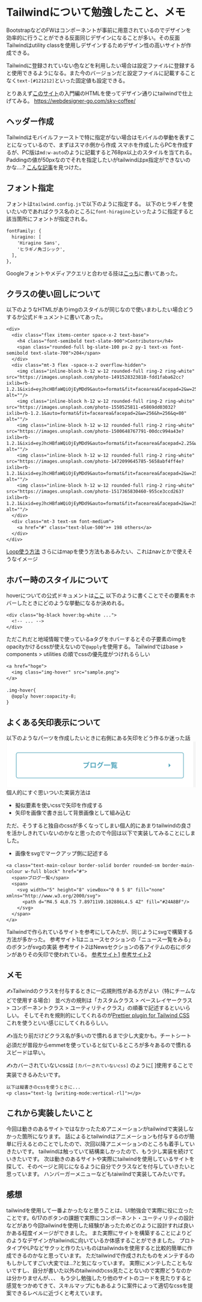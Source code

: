 # Tailwindについて勉強したこと、メモ

BootstrapなどのFWはコンポーネントが事前に用意されているのでデザインを効率的に行うことができる反面同じデザインになることが多い。その反面Tailwindはutility classを使用しデザインするためデザイン性の高いサイトが作成できる。

Tailwindに登録されていない色などを利用したい場合は設定ファイルに登録すると使用できるようになる。また今のバージョンだと設定ファイルに記載することなく```text-[#121212]```といった固定値も設定できる。


とりあえず[このサイト](https://webdesigner-go.com/coding-practice/easy/)の入門編のHTMLを使ってデザイン通りにtailwindで仕上げてみる。
https://webdesigner-go.com/sky-coffee/


## ヘッダー作成
Tailwindはモバイルファーストで特に指定がない場合はモバイルの挙動を表すことになっているので、まずはスマホ側から作成
スマホを作成したらPCを作成するが、PC版は```md:w-auto```のように記載すると768px以上のスタイルを当てれる。
Paddingの値が50pxなのでそれを指定したいがtailwindはpx指定ができないのかな....?
[こんな記事](https://zenn.dev/akakuro/articles/edf427e9f629ef)を見つけた。

## フォント指定
フォントは```tailwind.config.js```で以下のように指定する。
以下のヒラギノを使いたいのであればクラス名のところに```font-hiragino```といったように指定すると該当箇所にフォントが指定される。
```
fontFamily: {
  hiragino: [
    'Hiragino Sans',
    'ヒラギノ角ゴシック',
  ],
},
```
Googleフォントやメディアクエリと合わせる技は[こっち](https://mai.kosodante.com/tailwindcss-fontfamily/)に書いてあった。

## クラスの使い回しについて
以下のようなHTMLがありimgのスタイルが同じなので使いまわしたい場合どうするか公式ドキュメントに書いてあった。
```
<div>
  <div class="flex items-center space-x-2 text-base">
    <h4 class="font-semibold text-slate-900">Contributors</h4>
    <span class="rounded-full bg-slate-100 px-2 py-1 text-xs font-semibold text-slate-700">204</span>
  </div>
  <div class="mt-3 flex -space-x-2 overflow-hidden">
    <img class="inline-block h-12 w-12 rounded-full ring-2 ring-white" src="https://images.unsplash.com/photo-1491528323818-fdd1faba62cc?ixlib=rb-1.2.1&ixid=eyJhcHBfaWQiOjEyMDd9&auto=format&fit=facearea&facepad=2&w=256&h=256&q=80" alt=""/>
    <img class="inline-block h-12 w-12 rounded-full ring-2 ring-white" src="https://images.unsplash.com/photo-1550525811-e5869dd03032?ixlib=rb-1.2.1&auto=format&fit=facearea&facepad=2&w=256&h=256&q=80" alt=""/>
    <img class="inline-block h-12 w-12 rounded-full ring-2 ring-white" src="https://images.unsplash.com/photo-1500648767791-00dcc994a43e?ixlib=rb-1.2.1&ixid=eyJhcHBfaWQiOjEyMDd9&auto=format&fit=facearea&facepad=2.25&w=256&h=256&q=80" alt=""/>
    <img class="inline-block h-12 w-12 rounded-full ring-2 ring-white" src="https://images.unsplash.com/photo-1472099645785-5658abf4ff4e?ixlib=rb-1.2.1&ixid=eyJhcHBfaWQiOjEyMDd9&auto=format&fit=facearea&facepad=2&w=256&h=256&q=80" alt=""/>
    <img class="inline-block h-12 w-12 rounded-full ring-2 ring-white" src="https://images.unsplash.com/photo-1517365830460-955ce3ccd263?ixlib=rb-1.2.1&ixid=eyJhcHBfaWQiOjEyMDd9&auto=format&fit=facearea&facepad=2&w=256&h=256&q=80" alt=""/>
  </div>
  <div class="mt-3 text-sm font-medium">
    <a href="#" class="text-blue-500">+ 198 others</a>
  </div>
</div>
```

[Loop使う方法](https://tailwindcss.com/docs/reusing-styles#loops)
さらにはmapを使う方法もあるみたい、これはnavとかで使えそうなイメージ

## ホバー時のスタイルについて
hoverについての公式ドキュメントは[ここ](https://tailwindcss.com/docs/hover-focus-and-other-states#hover)
以下のように書くことでその要素をホバーしたときにどのような挙動になるか決めれる。
```
<div class="bg-black hover:bg-white ...">
  <!-- ... -->
</div>
```
ただこれだと地域情報で使っているaタグをホバーするとその子要素のimgをopacityかけるcssが使えないので```@apply```を使用する。
Tailwindではbase > components > utilities の順でcssの優先度がつけれるらしい
```
<a href="hoge">
  <img class="img-hover" src="sample.png">
</a>

.img-hover{
  @apply hover:oapacity-8;
}
```

## よくある矢印表示について
以下のようなパーツを作成したいときに右側にある矢印をどう作るか迷った話
![alt text](<スクリーンショット 2024-05-16 11.38.26.png>)
個人的にすぐ思いついた実装方法は
- 擬似要素を使いcssで矢印を作成する
- 矢印を画像で書き出して背景画像として組み込む

ただ、そうすると独自のcssが多くなってしまい個人的にあまりtailwindの良さを活かしきれていないのかなと思ったので今回は以下で実装してみることにしました。
- 画像をsvgでマークアップ側に記述する
```
<a class="text-main-colour border-solid border rounded-sm border-main-colour w-full block" href="#">
  <span>ブログ一覧</span>
  <span>
    <svg width="5" height="8" viewBox="0 0 5 8" fill="none" xmlns="http://www.w3.org/2000/svg">
      <path d="M4.5 4L0.75 7.89711V0.102886L4.5 4Z" fill="#24A8BF"/>
    </svg>
  </span>
</a>
```
Tailwindで作られているサイトを参考にしてみたが、同じようにsvgで構築する方法が多かった。
参考サイト1はニュースセクションの「ニュース一覧をみる」のボタンがsvgの実装
参考サイト2はNewsセクションの各アイテムの右にボタンがありその矢印で使われている。
[参考サイト1](https://corp.infomart.co.jp/)
[参考サイト2](https://cipicipi.jp/)




## メモ
✍️Tailwindのクラスを付与するときに一応規則性がある方がよい（特にチームなどで使用する場合）
並べ方の規則は「カスタムクラス > ベースレイヤークラス > コンポーネントクラス > ユーティリティクラス」の順番で記述するといいらしい。
そしてそれを規則的にしてくれるのが[Prettier plugin for Tailwind CSS](https://tailwindcss.com/blog/automatic-class-sorting-with-prettier)
これを使うといい感じにしてくれるらしい。

✍️当たり前だけどクラス名が多いので慣れるまで少し大変かも。チートシート必須だが普段からemmetを使っていると似ているところが多々あるので慣れるスピードは早い。

✍️カバーされていないcssは `[カバーされていないcss]` のように[ ]使用することで実装できるみたいです。
```
以下は縦書きのcssを使うときに...
<p class="text-lg [writing-mode:vertical-rl]"></p>
```

## これから実装したいこと
今回は動きのあるサイトではなかったためアニメーションがtailwindで実装しなかった箇所になります。
話によるとtailwindはアニメーションも付与するのが簡単に行えるとのことでしたので、次回以降アニメーションのところも着手していきたいです。
tailwindは触っていて結構楽しかったので、もう少し実装を続けていきたいです。
次は動きのあるサイトや実際にtailwindを使用しているサイトを探して、そのページと同じになるように自分でクラスなどを付与していきたいと思っています。
ハンバーガーメニューなどもtaiwilndで実装してみたいです。


## 感想
tailwindを使用して一番よかったなと思うことは、UI勉強会で実際に役に立ったことです。6/17のボタンの課題で実際にコンポーネント・ユーティリティの設計などがあり今回tailwindを使用した経験があったためどのように設計すれば良いかある程度イメージができました。
また実際にサイトを構築することによりどのようなデザインがtailwindに向いているか体感することができました。
プロトタイプやLPなどサクッと作りたいものはtailwindsを使用すると比較的簡単に作成できるのかなと思っています。
ただtailwindで作成されたものをメンテするのもしかしてすごい大変では...?と気になっています。
実際にメンテしたこともないですし、自分が書いた以外のtailwindのcss見たことないので実際どうなのかは分かりませんが、、、
もう少し勉強したり他のサイトのコードを見たりすると感覚をつかめてきて、スキルマップにもあるように案件によって適切なcssを提案できるレベルに近づくと考えています。